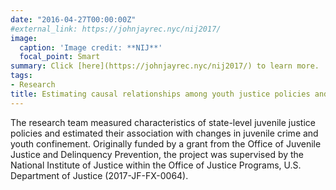```yaml
---
date: "2016-04-27T00:00:00Z"
#external_link: https://johnjayrec.nyc/nij2017/
image:
  caption: 'Image credit: **NIJ**'
  focal_point: Smart
summary: Click [here](https://johnjayrec.nyc/nij2017/) to learn more. 
tags:
- Research
title: Estimating causal relationships among youth justice policies and rates of juvenile confinement
---
```


The research team measured characteristics of state-level juvenile justice policies and estimated their association with changes in juvenile crime and youth confinement. Originally funded by a grant from the Office of Juvenile Justice and Delinquency Prevention, the project was supervised by the National Institute of Justice within the Office of Justice Programs, U.S. Department of Justice (2017-JF-FX-0064).